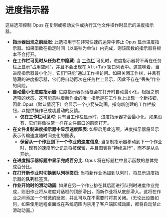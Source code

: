 # 进度指示器

这些选项控制 Opus 在复制或移动文件或执行其他文件操作时显示的进度指示器。

- **指示器出现之前延迟**: 此选项用于在非常快速的运算中停止 Opus 显示进度指示器。如果函数在指定时间（以毫秒为单位）内完成，则该函数的指示器将根本不会打开。
- **在工作栏可见时从任务栏中隐藏**: 当 [工作栏](/Manual/file_operations/copying_moving_and_deleting_files/the_jobs_bar.zh.md) 可见时，进度指示器将不再在任务栏上显示“占用空间”，并且不会出现在 <kbd>Alt+Tab</kbd> 窗口列表中。这意味着，当进度指示器最小化时，它们“只能”通过工作栏访问。如果关闭工作栏，并且有隐藏的进度指示器，它们将自动再次在任务栏上显示，因此不存在“丢失”作业的风险。
- **自动最小化进度指示器**: 进度指示器对话框会在打开时自动最小化。根据之前选项的状态，这可能意味着新作业的唯一指示是在工作栏上出现一个新按钮，因此 Opus（默认情况下）会显示一个小箭头动画，指向新创建的工作栏按钮，以提供操作已成功启动的反馈。
  - **仅在工作栏可见时**: 只有当工作栏显示时，进度指示器才会最小化，如果没有，它们将像往常一样在文件窗口的前面打开。
- **在文件复制进度指示器中显示速度图表**: 如果启用此选项，进度指示器将显示表示传输速度随时间变化的图表。
  - **保留从一个作业到下一个作业的速度信息**: 当复制指示器移动到下一个作业时，现有的速度历史记录将被保留，并且图表将“持续进行”，而不是从头开始。
- **在进度指示器标题中显示完成百分比**: Opus 将在标题栏中显示函数的总体完成百分比。
- **在打开新作业时切换到队列标签页**: 当将新作业添加到队列时，将显示进度指示器的**队列**标签页。
- **作业开始时的滑动动画**: 如果在另一个作业排在其后面进行队列时进度作业完成，则旧作业将从进度对话框的顶部滑出，而新作业将从底部滑入。这将在作业之间添加一个轻微的延迟，并且可以在不需要时将其关闭。（无论此设置如何，如果使用远程桌面或在系统范围内禁用了客户端区域动画，都将自动禁止滑动动画。）